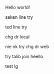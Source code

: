 Hello world!

seken line try

ted line try

chg dr local

nie nk try chg dr web

try talib join
 heello

test lg

